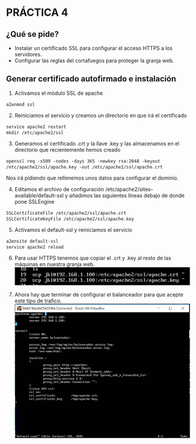 # PRÁCTICA 4

## ¿Qué se pide?
 - Instalar un certificado SSL para configurar el acceso HTTPS a los servidores.
 - Configurar las reglas del cortafuegos para proteger la granja web.

## Generar certificado autofirmado e instalación

1. Activamos el módulo SSL de apache 
~~~
a2enmod ssl
~~~

2. Reiniciamos el servicio y creamos un directorio en que irá el certificado
~~~
service apache2 restart
mkdir /etc/apache2/ssl
~~~

3. Generamos el certificado .crt y la llave .key y las almacenamos en el directorio que recientemente hemos creado
~~~
openssl req -x509 -nodes -days 365 -newkey rsa:2048 -keyout
/etc/apache2/ssl/apache.key -out /etc/apache2/ssl/apache.crt
~~~
Nos irá pidiendo que rellenemos unos datos para configurar el dominio.

4. Editamos el archivo de configuración /etc/apache2/sites-available/default-ssl y añadimos las siguientes líneas debajo de donde pone SSLEngine
~~~
SSLCertificateFile /etc/apache2/ssl/apache.crt
SSLCertificateKeyFile /etc/apache2/ssl/apache.key
~~~

5. Activamos el default-ssl y reiniciamos el servicio
~~~
a2ensite default-ssl
service apache2 reload 
~~~

6. Para usar HTTPS tenemos que copiar el .crt y .key al resto de las máquinas en nuestra granja web.
![Ruta incorrecta](./img/copiar-claves.PNG)

7. Ahora hay que terminar de configurar el balanceador para que acepte este tipo de trafico.
![Ruta incorrecta](./img/default-conf.PNG)